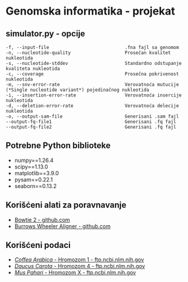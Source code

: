 # Genomska informatika - projekat

## simulator.py - opcije
    -f, --input-file                            .fna fajl sa genomom
    -n, --nucleotide-quality                    Prosečan kvalitet nukleotida
    -s, --nucleotide-stddev                     Standardno odstupanje kvaliteta nukleotida
    -c, --coverage                              Prosečna pokrivenost nukleotida
    -m, --snv-error-rate                        Verovatnoća mutucije (*Single nucleotide variant*) pojedinačnog nukleotida
    -i, --insertion-error-rate                  Verovatnoća insercije nukleotida
    -d, --deletion-error-rate                   Verovatnoća delecije nukleotida
    -o, --output-sam-file                       Generisani .sam fajl
    --output-fq-file1                           Generisani .fq fajl
    --output-fq-file2                           Generisani .fq fajl
    
## Potrebne Python biblioteke
- numpy==1.26.4
- scipy==1.13.0
- matplotlib==3.9.0
- pysam==0.22.1
- seaborn==0.13.2

## Korišćeni alati za poravnavanje
- [Bowtie 2 - github.com](https://github.com/BenLangmead/bowtie2)
- [Burrows Wheeler Aligner - github.com](https://github.com/lh3/bwa)

## Korišćeni podaci
- [*Coffea Arabica* - Hromozom 1 - ftp.ncbi.nlm.nih.gov](https://ftp.ncbi.nlm.nih.gov/genomes/refseq/plant/Coffea_arabica/latest_assembly_versions/GCF_003713225.1_Cara_1.0/GCF_003713225.1_Cara_1.0_assembly_structure/Primary_Assembly/assembled_chromosomes/FASTA/chr1c.fna.gz)
- [*Daucus Carota* - Hromozom 4 - ftp.ncbi.nlm.nih.gov](https://ftp.ncbi.nlm.nih.gov/genomes/refseq/plant/Daucus_carota/latest_assembly_versions/GCF_001625215.2_DH1_v3.0/GCF_001625215.2_DH1_v3.0_assembly_structure/Primary_Assembly/assembled_chromosomes/FASTA/chr4.fna.gz)
- [*Mus Pahari* - Hromozom X - ftp.ncbi.nlm.nih.gov](https://ftp.ncbi.nlm.nih.gov/genomes/refseq/vertebrate_mammalian/Mus_pahari/latest_assembly_versions/GCF_900095145.1_PAHARI_EIJ_v1.1/GCF_900095145.1_PAHARI_EIJ_v1.1_assembly_structure/Primary_Assembly/assembled_chromosomes/FASTA/chrX.fna.gz)

